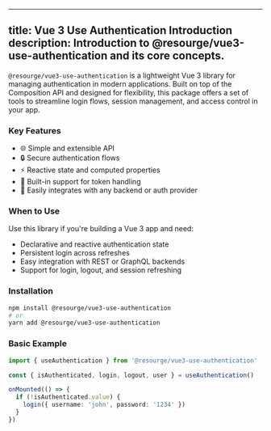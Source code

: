 ---
title: Vue 3 Use Authentication Introduction
description: Introduction to @resourge/vue3-use-authentication and its core concepts.
-------------------------------------------------------------------------------------

`@resourge/vue3-use-authentication` is a lightweight Vue 3 library for managing authentication in modern applications. Built on top of the Composition API and designed for flexibility, this package offers a set of tools to streamline login flows, session management, and access control in your app.

### Key Features

* 🌐 Simple and extensible API
* 🔒 Secure authentication flows
* ⚡ Reactive state and computed properties
* 🧠 Built-in support for token handling
* 💼 Easily integrates with any backend or auth provider

### When to Use

Use this library if you're building a Vue 3 app and need:

* Declarative and reactive authentication state
* Persistent login across refreshes
* Easy integration with REST or GraphQL backends
* Support for login, logout, and session refreshing

### Installation

```bash
npm install @resourge/vue3-use-authentication
# or
yarn add @resourge/vue3-use-authentication
```

### Basic Example

```ts
import { useAuthentication } from '@resourge/vue3-use-authentication'

const { isAuthenticated, login, logout, user } = useAuthentication()

onMounted(() => {
  if (!isAuthenticated.value) {
    login({ username: 'john', password: '1234' })
  }
})
```